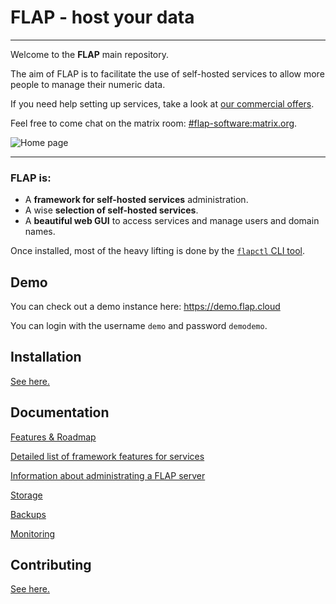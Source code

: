 # FLAP - host your data

---

Welcome to the **FLAP** main repository.

The aim of FLAP is to facilitate the use of self-hosted services to allow more people to manage their numeric data.

If you need help setting up services, take a look at [our commercial offers](https://www.flap.cloud).

Feel free to come chat on the matrix room: [#flap-software:matrix.org](https://app.element.io/app/#/room/#flap-software:matrix.org).

![Home page](https://gitlab.com/flap-box/home/raw/master/screenshots/home.png)

---

### FLAP is:

-   A **framework for self-hosted services** administration.
-   A wise **selection of self-hosted services**.
-   A **beautiful web GUI** to access services and manage users and domain names.

Once installed, most of the heavy lifting is done by the [`flapctl` CLI tool](https://gitlab.com/flap-box/flap/-/tree/master/system/cli).

## Demo

You can check out a demo instance here: https://demo.flap.cloud

You can login with the username `demo` and password `demodemo`.

## Installation

[See here.](https://gitlab.com/flap-box/flap/-/blob/master/system/docs/install.md)

## Documentation

[Features & Roadmap](https://gitlab.com/flap-box/flap/-/blob/master/system/docs/features.md)

[Detailed list of framework features for services](https://gitlab.com/flap-box/flap/-/blob/master/system/docs/create_new_service.md)

[Information about administrating a FLAP server](https://gitlab.com/flap-box/flap/-/blob/master/system/docs/administration.md)

[Storage](https://gitlab.com/flap-box/flap/-/blob/master/system/docs/storage.md)

[Backups](https://gitlab.com/flap-box/flap/-/blob/master/system/docs/backup.md)

[Monitoring](https://gitlab.com/flap-box/flap/-/blob/master/system/docs/monitoring.md)

## Contributing

[See here.](https://gitlab.com/flap-box/flap/-/blob/master/contributing.md)
